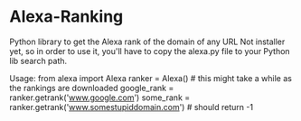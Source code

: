Alexa-Ranking
=============

Python library to get the Alexa rank of the domain of any URL
Not installer yet, so in order to use it, you'll have to copy the alexa.py file to your Python lib search path.

Usage:
    from alexa import Alexa
    ranker = Alexa() # this might take a while as the rankings are downloaded
    google_rank = ranker.getrank('www.google.com')
    some_rank = ranker.getrank('www.somestupiddomain.com') # should return -1